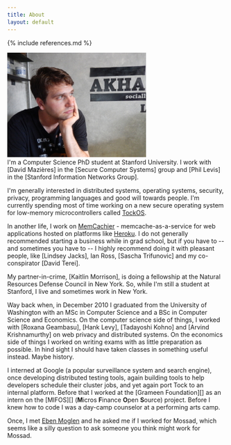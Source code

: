 ```yaml
---
title: About
layout: default
---
```


{% include references.md %}

![At a coffee shop in Chiang Mai, Thailand](/assets/images/me.jpg "DOMO!!!")  
I'm a Computer Science PhD student at Stanford University. I work with [David
Mazières] in the [Secure Computer Systems] group and [Phil Levis] in the
[Stanford Information Networks Group].

I'm generally interested in distributed systems, operating systems, security,
privacy, programming languages and good will towards people. I'm currently
spending most of time working on a new secure operating system for low-memory
microcontrollers called [TockOS](http://www.tockos.org).

In another life, I work on [MemCachier](http://www.memcachier.com) -
memcache-as-a-service for web applications hosted on platforms like
[Heroku](http://www.heroku.com). I do not generally recommended
starting a business while in grad school, but if you have to -- and sometimes
you have to -- I highly recommend doing it with pleasant people, like [Lindsey
Jacks], Ian Ross, [Sascha Trifunovic] and my co-conspirator [David Terei].

My partner-in-crime, [Kaitlin Morrison], is doing a fellowship at the Natural
Resources Defense Council in New York. So, while I'm still a student at
Stanford, I live and sometimes work in New York.

Way back when, in December 2010 I graduated from the University of Washington
with an MSc in Computer Science and a BSc in Computer Science and Economics.
On the computer science side of things, I worked with [Roxana Geambasu], [Hank
Levy], [Tadayoshi Kohno] and [Arvind Krishnamurthy] on web privacy and
distributed systems. On the economics side of things I worked on writing exams
with as little preparation as possible. In hind sight I should have taken
classes in something useful instead. Maybe history.

I interned at Google (a popular surveillance system and search engine),
once developing distributed testing tools, again building tools to help
developers schedule their cluster jobs, and yet again port Tock to an internal
platform. Before that I worked at the [Grameen Foundation][] as an intern on
the [MIFOS][] (**M**icros **F**inance **O**pen **S**ource) project. Before
I knew how to code I was a day-camp counselor at a performing arts camp.

Once, I met [Eben Moglen](http://moglen.law.columbia.edu/) and he asked me if I
worked for Mossad, which seems like a silly question to ask someone you think
might work for Mossad.

